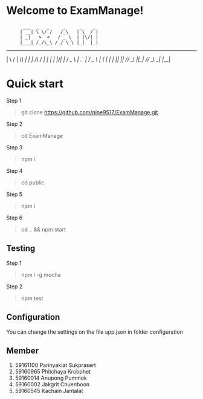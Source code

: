# Welcome to ExamManage!

          ___  _   _     _     _    _
         | __| \ \/ /   /_\   | \  / |
         | _|   >  <   / _ \  | |\/| |
         |___| /_/\_\ /_/ \_\ |_|  |_|
   _    _     _     _  _     _      ___   ___
  | \  / |   /_\   | \| |   /_\    / __| | __|
  | |\/| |  / _ \  | .` |  / _ \  | (_ | | _|
  |_|  |_| /_/ \_\ |_|\_| /_/ \_\  \___| |___|

# Quick start

Step 1
> git clone https://github.com/nine9517/ExamManage.git

Step 2

> cd ExamManage

Step 3

> npm i

Step 4

> cd public

Step 5

> npm i

Step 6

> cd .. && npm start

## Testing

Step 1

> npm i -g mocha

Step 2

> npm test

## Configuration

You can change the settings on the file app.json in folder configuration

## Member

 1. 59161100 Parinyakiat Sukprasert
 2. 59160965 Phitchaya Krobphet
 3. 59160014 Anupong Pummok
 4. 59160002 Jakgrit Chuenboon
 5. 59160545 Kachain Jantalat

